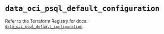 # `data_oci_psql_default_configuration`

Refer to the Terraform Registry for docs: [`data_oci_psql_default_configuration`](https://registry.terraform.io/providers/oracle/oci/7.19.0/docs/data-sources/psql_default_configuration).
